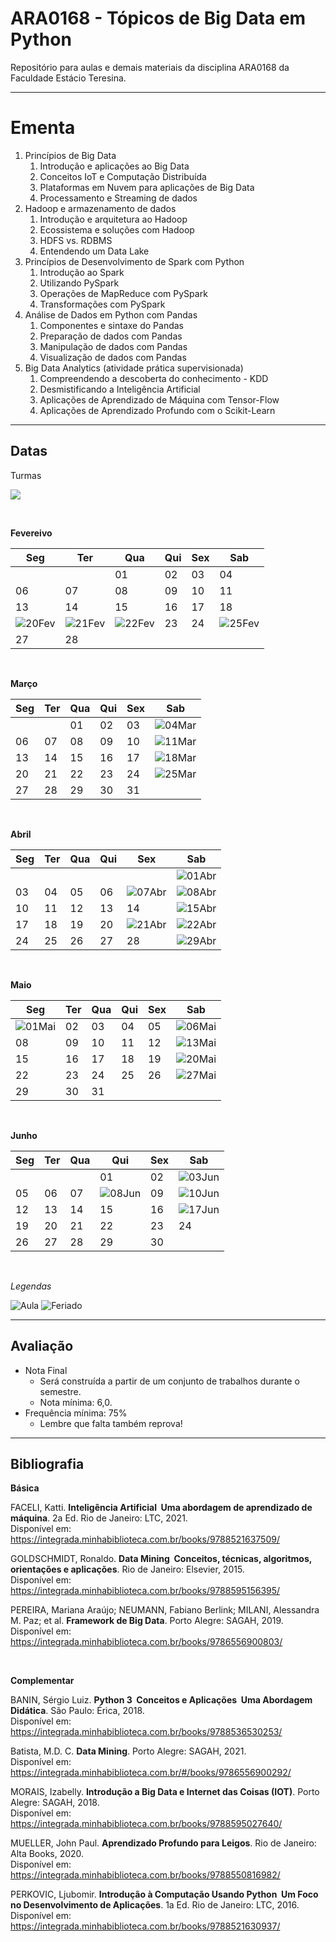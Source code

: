 # **ARA0168 - Tópicos de Big Data em Python**

Repositório para aulas e demais materiais da disciplina ARA0168 da Faculdade Estácio Teresina.

-----

# **Ementa**

1. Princípios de Big Data
   1. Introdução e aplicações ao Big Data
   2. Conceitos IoT e Computação Distribuída
   3. Plataformas em Nuvem para aplicações de Big Data
   4. Processamento e Streaming de dados
2. Hadoop e armazenamento de dados
   1. Introdução e arquitetura ao Hadoop
   2. Ecossistema e soluções com Hadoop
   3. HDFS vs. RDBMS
   4. Entendendo um Data Lake
3. Princípios de Desenvolvimento de Spark com Python
   1. Introdução ao Spark
   2. Utilizando PySpark
   3. Operações de MapReduce com PySpark
   4. Transformações com PySpark
4. Análise de Dados em Python com Pandas
   1. Componentes e sintaxe do Pandas
   2. Preparação de dados com Pandas
   3. Manipulação de dados com Pandas
   4. Visualização de dados com Pandas
5. Big Data Analytics (atividade prática supervisionada)
   1. Compreendendo a descoberta do conhecimento - KDD
   2. Desmistificando a Inteligência Artificial
   3. Aplicações de Aprendizado de Máquina com Tensor-Flow
   4. Aplicações de Aprendizado Profundo com o Scikit-Learn

-----

## **Datas**

Turmas

![](https://img.shields.io/badge/Sábado-1001-lightgrey)

<br />

**Fevereivo**

| Seg | Ter | Qua | Qui | Sex | Sab |
|---|---|---|---|---|---|
| | | 01 | 02 | 03 | 04 |
| 06 | 07 | 08 | 09 | 10 | 11 |
| 13 | 14 | 15 | 16 | 17 | 18 |
| ![20Fev](https://placehold.co/25/cornflowerblue/white?text=20) | ![21Fev](https://placehold.co/25/cornflowerblue/white?text=21) | ![22Fev](https://placehold.co/25/cornflowerblue/white?text=22) | 23 | 24 | ![25Fev](https://placehold.co/25/limegreen/white?text=25) |
| 27 | 28 | | | | |

<br />

**Março**

| Seg | Ter | Qua | Qui | Sex | Sab |
|---|---|---|---|---|---|
| | | 01 | 02 | 03 | ![04Mar](https://placehold.co/25/limegreen/white?text=04) |
| 06 | 07 | 08 | 09 | 10 | ![11Mar](https://placehold.co/25/limegreen/white?text=11) |
| 13 | 14 | 15 | 16 | 17 | ![18Mar](https://placehold.co/25/limegreen/white?text=18) |
| 20 | 21 | 22 | 23 | 24 | ![25Mar](https://placehold.co/25/limegreen/white?text=25) |
| 27 | 28 | 29 | 30 | 31 | |

<br />

**Abril**

| Seg | Ter | Qua | Qui | Sex | Sab |
|---|---|---|---|---|---|
| | | | | | ![01Abr](https://placehold.co/25/limegreen/white?text=01) |
| 03 | 04 | 05 | 06 | ![07Abr](https://placehold.co/25/cornflowerblue/white?text=07) | ![08Abr](https://placehold.co/25/cornflowerblue/white?text=08) |
| 10 | 11 | 12 | 13 | 14 | ![15Abr](https://placehold.co/25/limegreen/white?text=15) |
| 17 | 18 | 19 | 20 | ![21Abr](https://placehold.co/25/cornflowerblue/white?text=21) | ![22Abr](https://placehold.co/25/limegreen/white?text=22) |
| 24 | 25 | 26 | 27 | 28 | ![29Abr](https://placehold.co/25/limegreen/white?text=29) |

<br />

**Maio**

| Seg | Ter | Qua | Qui | Sex | Sab |
|---|---|---|---|---|---|
| ![01Mai](https://placehold.co/25/cornflowerblue/white?text=01) | 02 | 03 | 04 | 05 | ![06Mai](https://placehold.co/25/limegreen/white?text=06) |
| 08 | 09 | 10 | 11 | 12 | ![13Mai](https://placehold.co/25/limegreen/white?text=13) |
| 15 | 16 | 17 | 18 | 19 | ![20Mai](https://placehold.co/25/limegreen/white?text=20) |
| 22 | 23 | 24 | 25 | 26 | ![27Mai](https://placehold.co/25/limegreen/white?text=27) |
| 29 | 30 | 31 |    |    | |

<br />

**Junho**

| Seg | Ter | Qua | Qui | Sex | Sab |
|---|---|---|---|---|---|
| | | | 01 | 02 | ![03Jun](https://placehold.co/25/limegreen/white?text=03) |
| 05 | 06 | 07 | ![08Jun](https://placehold.co/25/cornflowerblue/white?text=08) | 09 | ![10Jun](https://placehold.co/25/limegreen/white?text=10) |
| 12 | 13 | 14 | 15 | 16 | ![17Jun](https://placehold.co/25/limegreen/white?text=17) |
| 19 | 20 | 21 | 22 | 23 | 24 |
| 26 | 27 | 28 | 29 | 30 | |

<br />

*Legendas*

![Aula](https://img.shields.io/badge/-Aula-limegreen?style=for-the-badge)
![Feriado](https://img.shields.io/badge/-Feriado-cornflowerblue?style=for-the-badge)

-----

## **Avaliação**

* Nota Final
  * Será construída a partir de um conjunto de trabalhos durante o semestre.
  * Nota mínima: 6,0.
* Frequência mínima: 75%
  * Lembre que falta também reprova!

-----

## **Bibliografia**

**Básica**

FACELI, Katti. **Inteligência Artificial ­ Uma abordagem de aprendizado de máquina**. 2a Ed. Rio de Janeiro: LTC, 2021. <br>
Disponível em: https://integrada.minhabiblioteca.com.br/books/9788521637509/

GOLDSCHMIDT, Ronaldo. **Data Mining ­ Conceitos, técnicas, algoritmos, orientações e aplicações**. Rio de Janeiro: Elsevier, 2015. <br>
Disponível em: https://integrada.minhabiblioteca.com.br/books/9788595156395/

PEREIRA, Mariana Araújo; NEUMANN, Fabiano Berlink; MILANI, Alessandra M. Paz; et al. **Framework de Big Data**. Porto Alegre: SAGAH, 2019. <br>
Disponível em: https://integrada.minhabiblioteca.com.br/books/9786556900803/

<br />

**Complementar**

BANIN, Sérgio Luiz. **Python 3 ­ Conceitos e Aplicações ­ Uma Abordagem Didática**. São Paulo: Érica, 2018. <br>
Disponível em: https://integrada.minhabiblioteca.com.br/books/9788536530253/

Batista, M.D. C. **Data Mining**. Porto Alegre: SAGAH, 2021. <br>
Disponível em: https://integrada.minhabiblioteca.com.br/#/books/9786556900292/

MORAIS, Izabelly. **Introdução a Big Data e Internet das Coisas (IOT)**. Porto Alegre: SAGAH, 2018. <br>
Disponível em: https://integrada.minhabiblioteca.com.br/books/9788595027640/

MUELLER, John Paul. **Aprendizado Profundo para Leigos**. Rio de Janeiro: Alta Books, 2020. <br>
Disponível em: https://integrada.minhabiblioteca.com.br/books/9788550816982/

PERKOVIC, Ljubomir. **Introdução à Computação Usando Python ­ Um Foco no Desenvolvimento de Aplicações**. 1a Ed. Rio de Janeiro: LTC, 2016. <br>
Disponível em: https://integrada.minhabiblioteca.com.br/books/9788521630937/